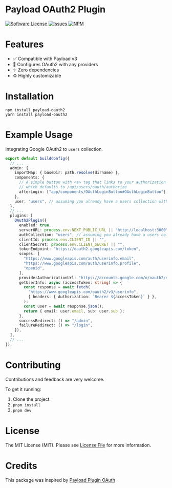 # Payload OAuth2 Plugin

<a href="LICENSE">
  <img src="https://img.shields.io/badge/license-MIT-brightgreen.svg" alt="Software License" />
</a>
<a href="https://github.com/wilsonle/payload-oauth2/issues">
  <img src="https://img.shields.io/github/issues/wilsonle/payload-oauth2.svg" alt="Issues" />
</a>
<a href="https://npmjs.org/package/payload-oauth2">
  <img src="https://img.shields.io/npm/v/payload-oauth2.svg?style=flat-squar" alt="NPM" />
</a>

# Features

- ✅ Compatible with Payload v3
- 🔐 Configures OAuth2 with any providers
- ✨ Zero dependencies
- ⚙ Highly customizable

# Installation

```
npm install payload-oauth2
yarn install payload-oauth2
```

# Example Usage

Integrating Google OAuth2 to `users` collection.

```ts
export default buildConfig({
  // ...
  admin: {
    importMap: { baseDir: path.resolve(dirname) },
    components: {
      // A simple button with <a> tag that links to your authorization path
      // which defaults to /api/users/oauth/authorize
      afterLogin: ["app/components/OAuthLoginButton#OAuthLoginButton"],
    },
    user: "users", // assuming you already have a users collection with auth enabled
  },
  // ...
  plugins: [
    OAuth2Plugin({
      enabled: true,
      serverURL: process.env.NEXT_PUBLIC_URL || "http://localhost:3000",
      authCollection: "users", // assuming you already have a users collection with auth enabled
      clientId: process.env.CLIENT_ID || "",
      clientSecret: process.env.CLIENT_SECRET || "",
      tokenEndpoint: "https://oauth2.googleapis.com/token",
      scopes: [
        "https://www.googleapis.com/auth/userinfo.email",
        "https://www.googleapis.com/auth/userinfo.profile",
        "openid",
      ],
      providerAuthorizationUrl: "https://accounts.google.com/o/oauth2/v2/auth",
      getUserInfo: async (accessToken: string) => {
        const response = await fetch(
          "https://www.googleapis.com/oauth2/v3/userinfo",
          { headers: { Authorization: `Bearer ${accessToken}` } },
        );
        const user = await response.json();
        return { email: user.email, sub: user.sub };
      },
      successRedirect: () => "/admin",
      failureRedirect: () => "/login",
    }),
  ],
  // ...
});
```

# Contributing

Contributions and feedback are very welcome.

To get it running:

1. Clone the project.
2. `pnpm install`
3. `pnpm dev`

# License

The MIT License (MIT). Please see [License File](LICENSE) for more information.

# Credits

This package was inspired by [Payload Plugin OAuth](https://github.com/thgh/payload-plugin-oauth)
